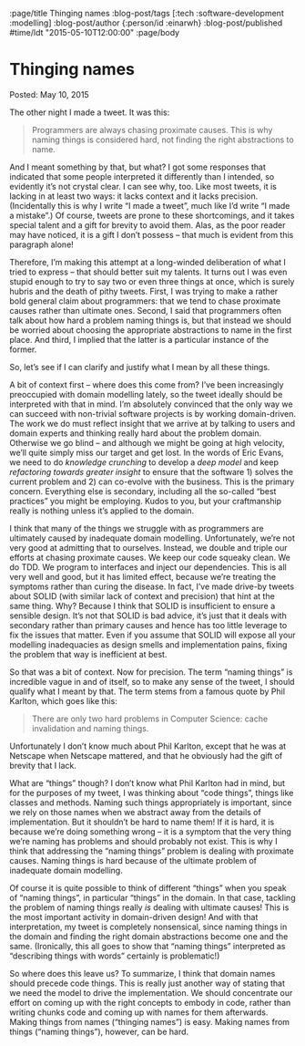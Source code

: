 :page/title Thinging names
:blog-post/tags [:tech :software-development :modelling]
:blog-post/author {:person/id :einarwh}
:blog-post/published #time/ldt "2015-05-10T12:00:00"
:page/body

# Thinging names

Posted: May 10, 2015 

The other night I made a tweet. It was this:

> Programmers are always chasing proximate causes. This is why naming things is considered hard, not finding the right abstractions to name.

And I meant something by that, but what? I got some responses that indicated that some people interpreted it differently than I intended, so evidently it’s not crystal clear. I can see why, too. Like most tweets, it is lacking in at least two ways: it lacks context and it lacks precision. (Incidentally this is why I write “I made a tweet”, much like I’d write “I made a mistake”.) Of course, tweets are prone to these shortcomings, and it takes special talent and a gift for brevity to avoid them. Alas, as the poor reader may have noticed, it is a gift I don’t possess – that much is evident from this paragraph alone!

Therefore, I’m making this attempt at a long-winded deliberation of what I tried to express – that should better suit my talents. It turns out I was even stupid enough to try to say two or even three things at once, which is surely hubris and the death of pithy tweets. First, I was trying to make a rather bold general claim about programmers: that we tend to chase proximate causes rather than ultimate ones. Second, I said that programmers often talk about how hard a problem naming things is, but that instead we should be worried about choosing the appropriate abstractions to name in the first place. And third, I implied that the latter is a particular instance of the former.

So, let’s see if I can clarify and justify what I mean by all these things.

A bit of context first – where does this come from? I’ve been increasingly preoccupied with domain modelling lately, so the tweet ideally should be interpreted with that in mind. I’m absolutely convinced that the only way we can succeed with non-trivial software projects is by working domain-driven. The work we do must reflect insight that we arrive at by talking to users and domain experts and thinking really hard about the problem domain. Otherwise we go blind – and although we might be going at high velocity, we’ll quite simply miss our target and get lost. In the words of Eric Evans, we need to do _knowledge crunching_ to develop a _deep model_ and keep _refactoring towards greater insight_ to ensure that the software 1) solves the current problem and 2) can co-evolve with the business. This is the primary concern. Everything else is secondary, including all the so-called “best practices” you might be employing. Kudos to you, but your craftmanship really is nothing unless it’s applied to the domain.

I think that many of the things we struggle with as programmers are ultimately caused by inadequate domain modelling. Unfortunately, we’re not very good at admitting that to ourselves. Instead, we double and triple our efforts at chasing proximate causes. We keep our code squeaky clean. We do TDD. We program to interfaces and inject our dependencies. This is all very well and good, but it has limited effect, because we’re treating the symptoms rather than curing the disease. In fact, I’ve made drive-by tweets about SOLID (with similar lack of context and precision) that hint at the same thing. Why? Because I think that SOLID is insufficient to ensure a sensible design. It’s not that SOLID is bad advice, it’s just that it deals with secondary rather than primary causes and hence has too little leverage to fix the issues that matter. Even if you assume that SOLID will expose all your modelling inadequacies as design smells and implementation pains, fixing the problem that way is inefficient at best.

So that was a bit of context. Now for precision. The term “naming things” is incredible vague in and of itself, so to make any sense of the tweet, I should qualify what I meant by that. The term stems from a famous quote by Phil Karlton, which goes like this:

> There are only two hard problems in Computer Science: cache invalidation and naming things.

Unfortunately I don’t know much about Phil Karlton, except that he was at Netscape when Netscape mattered, and that he obviously had the gift of brevity that I lack.

What are “things” though? I don’t know what Phil Karlton had in mind, but for the purposes of my tweet, I was thinking about “code things”, things like classes and methods. Naming such things appropriately is important, since we rely on those names when we abstract away from the details of implementation. But it shouldn’t be hard to name them! If it is hard, it is because we’re doing something wrong – it is a symptom that the very thing we’re naming has problems and should probably not exist. This is why I think that addressing the “naming things” problem is dealing with proximate causes. Naming things is hard because of the ultimate problem of inadequate domain modelling.

Of course it is quite possible to think of different “things” when you speak of “naming things”, in particular “things” in the domain. In that case, tackling the problem of naming things really _is_ dealing with ultimate causes! This is the most important activity in domain-driven design! And with that interpretation, my tweet is completely nonsensical, since naming things in the domain and finding the right domain abstractions become one and the same. (Ironically, this all goes to show that “naming things” interpreted as “describing things with words” certainly is problematic!)

So where does this leave us? To summarize, I think that domain names should precede code things. This is really just another way of stating that we need the model to drive the implementation. We should concentrate our effort on coming up with the right concepts to embody in code, rather than writing chunks code and coming up with names for them afterwards. Making things from names (“thinging names”) is easy. Making names from things (“naming things”), however, can be hard.
